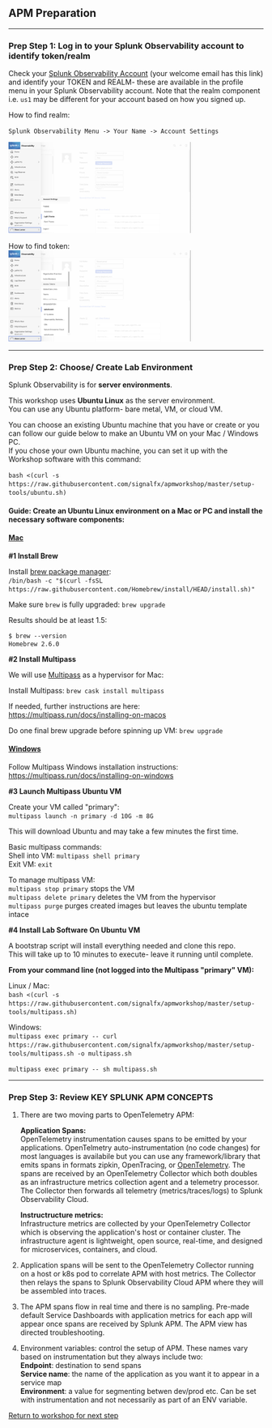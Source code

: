 ## APM Preparation

---

### Prep Step 1: Log in to your Splunk Observability account to identify token/realm  

Check your [Splunk Observability Account](https://app.us1.signalfx.com/o11y/#/home) (your welcome email has this link) and identify your TOKEN and REALM- these are available in the profile menu in your Splunk Observability account. Note that the realm component i.e. `us1` may be different for your account based on how you signed up.

How to find realm:

`Splunk Observability Menu -> Your Name -> Account Settings`    

<img src="../assets/01-realm.png" width="360" />  

How to find token:  
<img src="../assets/02-token.png" width="360" />  

---

### Prep Step 2: Choose/ Create Lab Environment  

Splunk Observability is for **server environments**.    

This workshop uses **Ubuntu Linux** as the server environment.    
You can use any Ubuntu platform- bare metal, VM, or cloud VM.

You can choose an existing Ubuntu machine that you have or create or you can follow our guide below to make an Ubuntu VM on your Mac / Windows PC.  
If you chose your own Ubuntu machine, you can set it up with the Workshop software with this command: 

`bash <(curl -s https://raw.githubusercontent.com/signalfx/apmworkshop/master/setup-tools/ubuntu.sh)`

#### Guide: Create an Ubuntu Linux environment on a Mac or PC and install the necessary software components:

#### <ins>Mac</ins>

**#1 Install Brew**  

Install [brew package manager](https://brew.sh):  
`/bin/bash -c "$(curl -fsSL https://raw.githubusercontent.com/Homebrew/install/HEAD/install.sh)"` 

Make sure `brew` is fully upgraded: `brew upgrade`

Results should be at least 1.5:
```
$ brew --version
Homebrew 2.6.0
```

**#2 Install Multipass**

We will use [Multipass](https://multipass.run) as a hypervisor for Mac: 

Install Multipass: `brew cask install multipass`

If needed, further instructions are here: https://multipass.run/docs/installing-on-macos

Do one final brew upgrade before spinning up VM: `brew upgrade`

#### <ins>Windows</ins>  

Follow Multipass Windows installation instructions: https://multipass.run/docs/installing-on-windows

**#3 Launch Multipass Ubuntu VM**

Create your VM called "primary":  
`multipass launch -n primary -d 10G -m 8G`

This will download Ubuntu and may take a few minutes the first time.

Basic multipass commands:  
Shell into VM: `multipass shell primary`  
Exit VM: `exit`

To manage multipass VM:  
`multipass stop primary` stops the VM  
`multipass delete primary` deletes the VM from the hypervisor  
`multipass purge` purges created images but leaves the ubuntu template intace  

**#4 Install Lab Software On Ubuntu VM**

A bootstrap script will install everything needed and clone this repo.  
This will take up to 10 minutes to execute- leave it running until complete.  

**From your command line (not logged into the Multipass "primary" VM):**  

Linux / Mac:  
`bash <(curl -s https://raw.githubusercontent.com/signalfx/apmworkshop/master/setup-tools/multipass.sh)`

Windows:  
`multipass exec primary -- curl https://raw.githubusercontent.com/signalfx/apmworkshop/master/setup-tools/multipass.sh -o multipass.sh`  

`multipass exec primary -- sh multipass.sh`

---

### Prep Step 3: Review KEY SPLUNK APM CONCEPTS

1. There are two moving parts to OpenTelemetry APM:   
 
   **Application Spans:**  
   OpenTelemetry instrumentation causes spans to be emitted by your applications. OpenTelmetry auto-instrumentation (no code changes) for most languages is availabile but you can use any framework/library that emits spans in formats zipkin, OpenTracing, or [OpenTelemetry](https://opentelemtry.io). The spans are received by an OpenTelemetry Collector which both doubles as an infrastructure metrics collection agent and a telemetry processor. The Collector then forwards all telemetry (metrics/traces/logs) to Splunk Observability Cloud.  
    
   **Instructructure metrics:**  
   Infrastructure metrics are collected by your OpenTelemetry Collector which is observing the application's host or container cluster. The infrastructure agent is lightweight, open source, real-time, and designed for microservices, containers, and cloud.  

2. Application spans will be sent to the OpenTelemetry Collector running on a host or k8s pod to correlate APM with host metrics. The Collector then relays the spans to Splunk Observability Cloud APM where they will be assembled into traces.  

3. The APM spans flow in real time and there is no sampling. Pre-made default Service Dashboards with application metrics for each app will appear once spans are received by Splunk APM. The APM view has directed troubleshooting.  

4. Environment variables: control the setup of APM. These names vary based on instrumentation but they always include two:  
**Endpoint**: destination to send spans  
**Service name**: the name of the application as you want it to appear in a service map  
**Environment**: a value for segmenting betwen dev/prod etc. Can be set with instrumentation and not necessarily as part of an ENV variable.

[Return to workshop for next step](../README.md)
